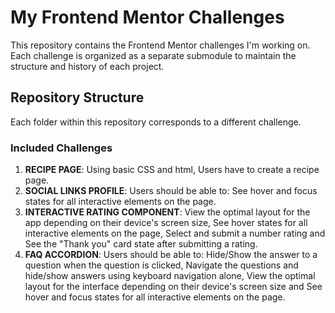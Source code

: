 # My Frontend Mentor Challenges

This repository contains the Frontend Mentor challenges I'm working on. Each challenge is organized as a separate submodule to maintain the structure and history of each project.

## Repository Structure

Each folder within this repository corresponds to a different challenge. 

### Included Challenges

1. **RECIPE PAGE**: Using basic CSS and html, Users have to create a recipe page.
2. **SOCIAL LINKS PROFILE**: Users should be able to: See hover and focus states for all interactive elements on the page.
3. **INTERACTIVE RATING COMPONENT**: View the optimal layout for the app depending on their device's screen size, See hover states for all interactive elements on the page, Select and submit a number rating and See the "Thank you" card state after submitting a rating.
4. **FAQ ACCORDION**: Users should be able to: Hide/Show the answer to a question when the question is clicked, Navigate the questions and hide/show answers using keyboard navigation alone, View the optimal layout for the interface depending on their device's screen size and See hover and focus states for all interactive elements on the page.
